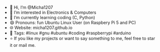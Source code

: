 - 👋 Hi, I’m @Micha1207
- 👀 I’m interested in Electronics & Computers
- 🌱 I’m currently learning coding (C, Python)
- 😄 Pronouns: fun Ubuntu Linux User (on Raspbery Pi 5 and PC)
- 🌐 Website: micha1207.github.io
- 💬 Tags: #linux #gnu #ubuntu #coding #raspberrypi #arduino
- ⭐️ If you like my projects or want to say something to me, feel free to star it or mail me. 

<!---
Micha1207/Micha1207 is a ✨ special ✨ repository because its `README.md` (this file) appears on your GitHub profile.
You can click the Preview link to take a look at your changes.
--->

